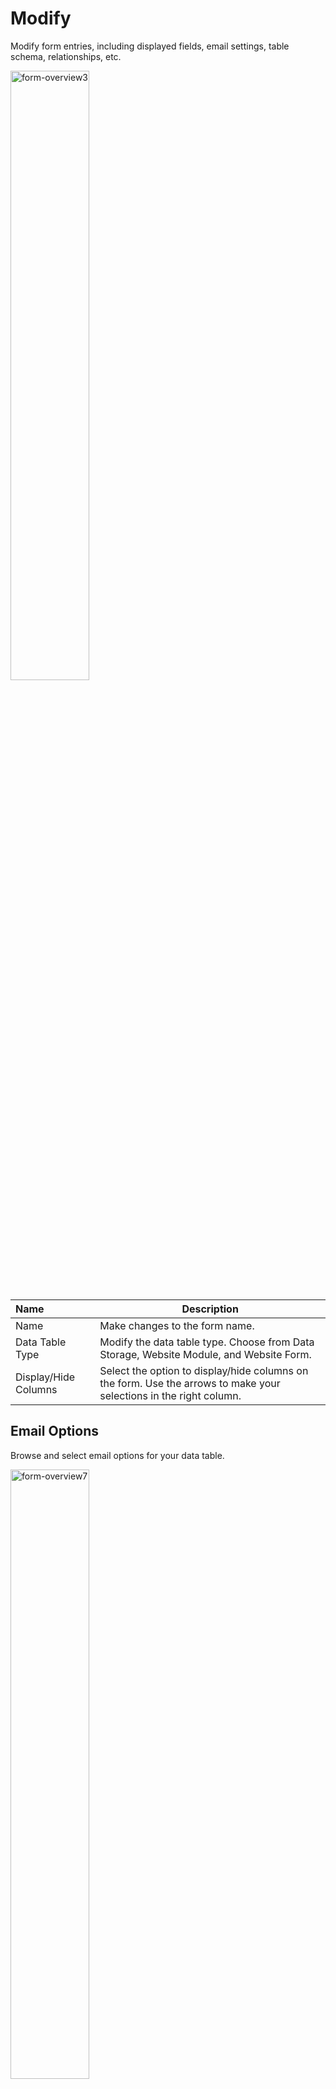 # Modify 

Modify form entries, including displayed fields, email settings, table schema, relationships, etc.

<img src="../../../../images/form-overview3.jpg" alt="form-overview3" style="width: 50%; display: block"></a>

**Name** | **Description** 
:--- | ---
Name | Make changes to the form name.
Data Table Type | Modify the data table type. Choose from Data Storage, Website Module, and Website Form.
Display/Hide Columns | Select the option to display/hide columns on the form. Use the arrows to make your selections in the right column.

## Email Options

Browse and select email options for your data table.

<img src="../../../../images/form-overview7.jpg" alt="form-overview7" style="width: 50%; display: block"></a>

**Name** | **Description** 
:--- | ---
Upload Return Page | Choose this option to upload the return page from your computer.
Edit | Choose this option to edit the document sent to users.
Upload Custom Mail | Upload an email template to send users upon form submission. 
Notification Type | Choose notification type: form submission, submission + custom email, or other.
Tickler Email Address | Use this option to send form submissions to an email address you designate. Add the email address and click the **Add** button.
Email List | Manage email addresses that have been added. To remove an email address, mark it and select the **Delete** button. 
Tickler URL | Keep users informed of the actions of your Datatable at URL by entering the URL.
Auto Assign Users | You can use this option to auto-assign users.

## Advanced

Access and define advanced options for forms and form entries.

<img src="../../../../images/form-overview8.jpg" alt="form-overview8" style="width: 50%; display: block"></a>

**Name** | **Description** 
:--- | ---
Upload Form | Select this option to upload a predesigned form.
Edit Form | Make changes to an existing form.
Design Form | Select this option to design a new form in Page Studio.
Custom Icon | Enter font awesome icon class.
Geo-Coded Fields | Enter a comma-separated list of fields used to generate latitude and longitude that will be saved in fields named "lat" and "lng" respectively.
Field Name to use in URL | Designate a field name to be accessed via URL. (event_title is the default).
Asset Fields | Link a field in your data table to a public URL.
Post Processing | Write your PHP to handle form submissions.
Enforce User Permissions | Choose this option to enforce user permissions.
Enable User Groups | Choose this option to enable user groups.
Protect Fields | Choose this option to protect fields.
Flat Entries (subtable values appear as main values) | Choose this option if you want to have the entries flat.
Honeypot Protection | Choose this option to have honeypot protection.
Enable Captcha | Choose this option to enable the captcha.
Block Anonymous Submissions | Choose this option to block anonymous submissions.
Sanitize URLS from submissions | Choose this option to sanitize URLs from submissions.
Resave All Entries (On Submit) | Choose this option to resave all entries.
Export Module | Choose this option to export forms.
Delete Module | To remove your entry, type DELETE in all caps into the field and click the red **Delete** button.

## Table Schema

Here you can manage your database table schema.

<img src="../../../../images/form-overview5.jpg" alt="form-overview5" style="width: 50%; display: block"></a>

**Name** | **Description** 
:--- | ---
**+/-** | Use these options to add/ remove the column.
Name | Use this option to modify the column name.
Type | Use this option to modify column type.
Length | Use this option to modify column length.
Allow Null | Mark this option to allow null in the column.
Default | Use this option to make the column default.


## Relationships

Here you can relate the data table to other modules.

<img src="../../../../images/form-overview4.jpg" alt="form-overview4" style="width: 50%; display: block"></a>

**Name** | **Description** 
:--- | ---
**+/-** | Use these options to add/ remove the relationship.
Relationship Name | Use this option to modify the relationship name.
Type | Here, you can choose type. There are three options: one-to-one, one-to-many, and many-to-many.
Module | Here, you can select a module. To do that, click the **Browse** button and choose the object.
Field | Here, you can select a field.

## API Info

Here you can find API Info that can be used in the <a href="/admin/api">API section</a> to connect.

<img src="../../../../images/form-overview6.jpg" alt="form-overview6" style="width: 50%; display: block"></a>

## Confirm 

Once you have completed all the fields, click **Submit** to apply your changes.